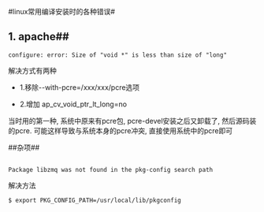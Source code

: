 #linux常用编译安装时的各种错误#

## 1. apache##

```shell
configure: error: Size of "void *" is less than size of "long"
```

解决方式有两种

- 1.移除--with-pcre=/xxx/xxx/pcre选项

- 2.增加 ap_cv_void_ptr_lt_long=no

当时用的第一种, 系统中原来有pcre包, pcre-devel安装之后又卸载了, 然后源码装的pcre. 可能这样导致与系统本身的pcre冲突, 直接使用系统中的pcre即可

##杂项##

## 

```
Package libzmq was not found in the pkg-config search path
```

解决方法

```
$ export PKG_CONFIG_PATH=/usr/local/lib/pkgconfig
```